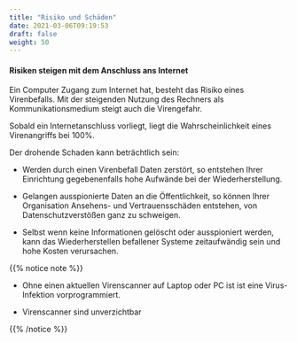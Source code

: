 ```yaml
---
title: "Risiko und Schäden"
date: 2021-03-06T09:19:53
draft: false
weight: 50
---
```


#### Risiken steigen mit dem Anschluss ans Internet

Ein Computer Zugang zum Internet hat, besteht das Risiko eines Virenbefalls. Mit der steigenden Nutzung des Rechners als Kommunikationsmedium steigt auch die Virengefahr.

Sobald ein Internetanschluss vorliegt, liegt die Wahrscheinlichkeit eines Virenangriffs bei 100%.

Der drohende Schaden kann beträchtlich sein:

- Werden durch einen Virenbefall Daten zerstört, so entstehen Ihrer Einrichtung gegebenenfalls hohe Aufwände bei der Wiederherstellung.

- Gelangen ausspionierte Daten an die Öffentlichkeit, so können Ihrer Organisation Ansehens- und Vertrauensschäden entstehen, von Datenschutzverstößen ganz zu schweigen.

- Selbst wenn keine Informationen gelöscht oder ausspioniert werden, kann das Wiederherstellen befallener Systeme zeitaufwändig sein und hohe Kosten verursachen.

{{% notice note %}}

- Ohne einen aktuellen Virenscanner auf Laptop oder PC ist ist eine Virus-Infektion vorprogrammiert.

- Virenscanner sind unverzichtbar


{{% /notice %}}